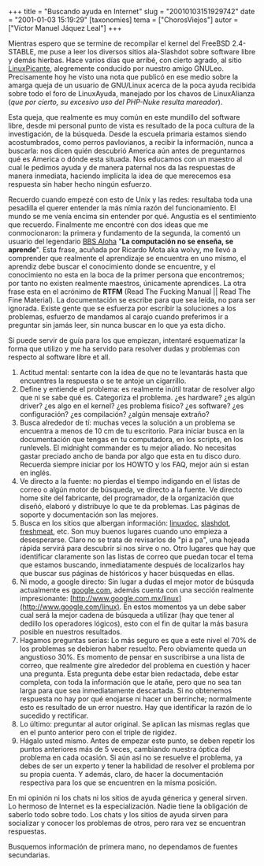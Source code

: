+++
title = "Buscando ayuda en Internet"
slug = "20010103151929742"
date = "2001-01-03 15:19:29"
[taxonomies]
tema = ["ChorosViejos"]
autor = ["Víctor Manuel Jáquez Leal"]
+++

Mientras espero que se termine de recompilar el kernel del FreeBSD
2.4-STABLE, me puse a leer los diversos sitios ala-Slashdot sobre
software libre y demás hierbas. Hace varios días que arribé, con cierto
agrado, al sitio [LinuxPicante](http://www.linuxpicante.org),
alegremente conducido por nuestro amigo GNULeo. Precisamente hoy he
visto una nota que publicó en ese medio sobre la amarga queja de un
usuario de GNU/Linux acerca de la poca ayuda recibida sobre todo el foro
de LinuxAyuda, manejado por los chavos de LinuxAlianza (*que por cierto,
su excesivo uso del PHP-Nuke resulta mareador*).

Esta queja, que realmente es muy común en este mundillo del software
libre, desde mi personal punto de vista es resultado de la poca cultura
de la investigación, de la búsqueda. Desde la escuela primaria estamos
siendo acostumbrados, como perros pavlovianos, a recibir la información,
nunca a buscarla: nos dicen quién descubrió America aún antes de
preguntarnos qué es America o dónde esta situada. Nos educamos con un
maestro al cual le pedimos ayuda y de manera paternal nos da las
respuestas de manera inmediata, haciendo implícita la idea de que
merecemos esa respuesta sin haber hecho ningún esfuerzo.

<!-- more -->
Recuerdo cuando empezé con esto de Unix y las redes: resultaba toda una
pesadilla el querer entender la más nímia razón del funcionamiento. El
mundo se me venía encima sin entender por qué. Angustía es el
sentimiento que recuerdo. Finalmente me encontré con dos ideas que me
conmocionaron: la primera y fundamento de la segunda, la comentó un
usuario del legendario [BBS Aloha](telnet://alohabbs.org.mx) "**La
computación no se enseña, se aprende**". Esta frase, acuñada por Ricardo
Mota aka wolvy, me llevó a comprender que realmente el aprendizaje se
encuentra en uno mismo, el aprendiz debe buscar el conocimiento donde se
encuentre, y el conocimiento no esta en la boca de la primer persona que
encontremos; por tanto no existen realmente maestros, únicamente
aprendices. La otra frase esta en el acrónimo de **RTFM** (Read The
Fucking Manual \|\| Read The Fine Material). La documentación se escribe
para que sea leída, no para ser ignorada. Existe gente que se esfuerza
por escribir la soluciones a los problemas, esfuerzo de mandamos al
carajo cuando preferimos ir a preguntar sin jamás leer, sin nunca buscar
en lo que ya esta dicho.

Si puede servir de guía para los que empiezan, intentaré esquematizar la
forma que utilizo y me ha servido para resolver dudas y problemas con
respecto al software libre et all.

1.  Actitud mental: sentarte con la idea de que no te levantarás hasta
    que encuentres la respuesta o se te antoje un cigarrillo.
2.  Define y entiende el problema: es realmente inútil tratar de
    resolver algo que ni se sabe qué es. Categoriza el problema. ¿es
    hardware? ¿es algún driver? ¿es algo en el kernel? ¿es problema
    físico? ¿es software? ¿es configuración? ¿es compilación? ¿algún
    mensaje extraño?
3.  Busca alrededor de tí: muchas veces la solución a un problema se
    encuentra a menos de 10 cm de tu escritorio. Para iniciar busca en
    la documentación que tengas en tu computadora, en los scripts, en
    los runlevels. El midnight commander es tu mejor aliado. No
    necesitas gastar preciado ancho de banda por algo que esta en tu
    disco duro. Recuerda siempre iniciar por los HOWTO y los FAQ, mejor
    aún si estan en inglés.
4.  Ve directo a la fuente: no pierdas el tiempo indigando en el listas
    de correo o algún motor de búsqueda, ve directo a la fuente. Ve
    directo home site del fabricante, del programador, de la
    organización que diseñó, elaboró y distribuye lo que te da
    problemas. Las páginas de soporte y documentación son las mejores.
5.  Busca en los sitios que albergan información:
    [linuxdoc](http://www.linuxdoc.org),
    [slashdot](http://www.slashdot.org),
    [freshmeat](http://www.freshmeat.net), etc. Son muy buenos lugares
    cuando uno empieza a desesperarse. Claro no se trata de revisarlos
    de "pi a pa", una hojeada rápida servirá para descubrir si nos sirve
    o no. Otro lugares que hay que identificar claramente son las listas
    de correo que puedan tocar el tema que estamos buscando,
    inmediatamente después de localizarlos hay que buscar sus páginas de
    históricos y hacer búsquedas en ellas.
6.  Ni modo, a google directo: Sin lugar a dudas el mejor motor de
    búsquda actualmente es [google.com](http://www.google.com), además
    cuenta con una sección realmente impresionante:
    [http://www.google.com.mx/linux](http://www.google.com/linux). En
    estos momentos ya un debe saber cual será la mejor cadena de
    búsqueda a utilizar (hay que tener al dedillo los operadores
    lógicos), esto con el fin de quitar la más basura posible en
    nuestros resultados.
7.  Hagamos preguntas serias: Lo más seguro es que a este nivel el 70%
    de los problemas se debieron haber resuelto. Pero obviamente queda
    un angustioso 30%. Es momento de pensar en suscribirse a una lista
    de correo, que realmente gire alrededor del problema en cuestión y
    hacer una pregunta. Esta pregunta debe estar bien redactada, debe
    estar completa, con toda la información que le atañe, pero que no
    sea tan larga para que sea inmediatamente descartada. Si no
    obtenemos respuesta no hay por qué enojarse ni hacer un berrinche;
    normalmente esto es resultado de un error nuestro. Hay que
    identificar la razón de lo sucedido y rectificar.
8.  Lo último: preguntar al autor original. Se aplican las mismas reglas
    que en el punto anterior pero con el triple de rigidez.
9.  Hágalo usted mismo. Antes de empezar este punto, se deben repetir
    los puntos anteriores más de 5 veces, cambiando nuestra óptica del
    problema en cada ocasión. Si aún así no se resuelve el problema, ya
    debes de ser un experto y tener la habilidad de resolver el problema
    por su propia cuenta. Y además, claro, de hacer la documentación
    respectiva para los que se encuentren en la misma posición.

En mi opinión ni los chats ni los sitios de ayuda génerica y general
sirven. Lo hermoso de Internet es la especialización. Nadie tiene la
obligación de saberlo todo sobre todo. Los chats y los sitios de ayuda
sirven para socializar y conocer los problemas de otros, pero rara vez
se encuentran respuestas.

Busquemos información de primera mano, no dependamos de fuentes
secundarias.

